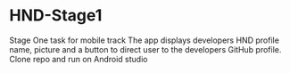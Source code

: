 # HND-Stage1
Stage One task for mobile track
The app displays developers HND profile name, picture and a button to direct user to the developers GitHub profile.
Clone repo and run on Android studio
